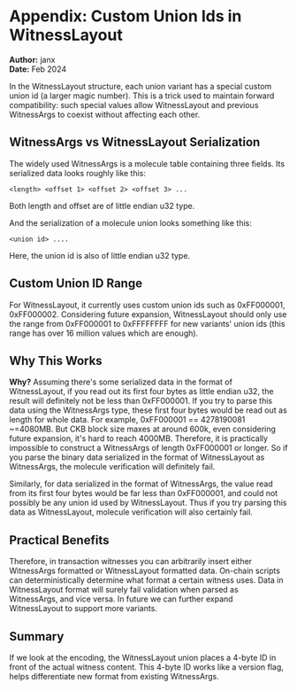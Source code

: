 # Appendix: Custom Union Ids in WitnessLayout

**Author:** janx  
**Date:** Feb 2024

In the WitnessLayout structure, each union variant has a special custom union id (a larger magic number). This is a trick used to maintain forward compatibility: such special values allow WitnessLayout and previous WitnessArgs to coexist without affecting each other.

## WitnessArgs vs WitnessLayout Serialization

The widely used WitnessArgs is a molecule table containing three fields. Its serialized data looks roughly like this:

```
<length> <offset 1> <offset 2> <offset 3> ...
```

Both length and offset are of little endian u32 type.

And the serialization of a molecule union looks something like this:

```
<union id> ....
```

Here, the union id is also of little endian u32 type.

## Custom Union ID Range

For WitnessLayout, it currently uses custom union ids such as 0xFF000001, 0xFF000002. Considering future expansion, WitnessLayout should only use the range from 0xFF000001 to 0xFFFFFFFF for new variants' union ids (this range has over 16 million values which are enough).

## Why This Works

**Why?** Assuming there's some serialized data in the format of WitnessLayout, if you read out its first four bytes as little endian u32, the result will definitely not be less than 0xFF000001. If you try to parse this data using the WitnessArgs type, these first four bytes would be read out as length for whole data. For example, 0xFF000001 == 4278190081 ~=4080MB. But CKB block size maxes at around 600k, even considering future expansion, it's hard to reach 4000MB. Therefore, it is practically impossible to construct a WitnessArgs of length 0xFF000001 or longer. So if you parse the binary data serialized in the format of WitnessLayout as WitnessArgs, the molecule verification will definitely fail.

Similarly, for data serialized in the format of WitnessArgs, the value read from its first four bytes would be far less than 0xFF000001, and could not possibly be any union id used by WitnessLayout. Thus if you try parsing this data as WitnessLayout, molecule verification will also certainly fail.

## Practical Benefits

Therefore, in transaction witnesses you can arbitrarily insert either WitnessArgs formatted or WitnessLayout formatted data. On-chain scripts can deterministically determine what format a certain witness uses. Data in WitnessLayout format will surely fail validation when parsed as WitnessArgs, and vice versa. In future we can further expand WitnessLayout to support more variants.

## Summary

If we look at the encoding, the WitnessLayout union places a 4-byte ID in front of the actual witness content. This 4-byte ID works like a version flag, helps differentiate new format from existing WitnessArgs.